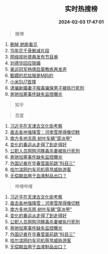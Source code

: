 <div align="center"><h2>实时热搜榜</h2><h4>2024-02-03 17:47:01</h4></div>

> 微博  

1. [删掉 她能看见](https://s.weibo.com/weibo?q=%E5%88%A0%E6%8E%89%20%E5%A5%B9%E8%83%BD%E7%9C%8B%E8%A7%81&t=31&band_rank=1&Refer=top)<br />
2. [15年花千骨删减片段](https://s.weibo.com/weibo?q=15%E5%B9%B4%E8%8A%B1%E5%8D%83%E9%AA%A8%E5%88%A0%E5%87%8F%E7%89%87%E6%AE%B5&t=31&band_rank=2&Refer=top)<br />
3. [网络视听盛典发布节目单](https://s.weibo.com/weibo?q=%23%E7%BD%91%E7%BB%9C%E8%A7%86%E5%90%AC%E7%9B%9B%E5%85%B8%E5%8F%91%E5%B8%83%E8%8A%82%E7%9B%AE%E5%8D%95%23&t=31&band_rank=3&Refer=top)<br />
4. [刘德华回应隐婚](https://s.weibo.com/weibo?q=%23%E5%88%98%E5%BE%B7%E5%8D%8E%E5%9B%9E%E5%BA%94%E9%9A%90%E5%A9%9A%23&t=31&band_rank=4&Refer=top)<br />
5. [奥运冠军杨倩启蒙教练再发声](https://s.weibo.com/weibo?q=%23%E5%A5%A5%E8%BF%90%E5%86%A0%E5%86%9B%E6%9D%A8%E5%80%A9%E5%90%AF%E8%92%99%E6%95%99%E7%BB%83%E5%86%8D%E5%8F%91%E5%A3%B0%23&t=31&band_rank=5&Refer=top)<br />
6. [甄嬛的尼姑服是M码的](https://s.weibo.com/weibo?q=%E7%94%84%E5%AC%9B%E7%9A%84%E5%B0%BC%E5%A7%91%E6%9C%8D%E6%98%AFM%E7%A0%81%E7%9A%84&t=31&band_rank=6&Refer=top)<br />
7. [小米SU7首撞](https://s.weibo.com/weibo?q=%23%E5%B0%8F%E7%B1%B3SU7%E9%A6%96%E6%92%9E%23&t=31&band_rank=7&Refer=top)<br />
8. [诱骗新婚妻子服毒骗保男子被执行死刑](https://s.weibo.com/weibo?q=%23%E8%AF%B1%E9%AA%97%E6%96%B0%E5%A9%9A%E5%A6%BB%E5%AD%90%E6%9C%8D%E6%AF%92%E9%AA%97%E4%BF%9D%E7%94%B7%E5%AD%90%E8%A2%AB%E6%89%A7%E8%A1%8C%E6%AD%BB%E5%88%91%23&t=31&band_rank=8&Refer=top)<br />
9. [奔驰加塞事件缺失监控曝光](https://s.weibo.com/weibo?q=%23%E5%A5%94%E9%A9%B0%E5%8A%A0%E5%A1%9E%E4%BA%8B%E4%BB%B6%E7%BC%BA%E5%A4%B1%E7%9B%91%E6%8E%A7%E6%9B%9D%E5%85%89%23&t=31&band_rank=9&Refer=top)<br />

> 知乎  


> 百度  

1. [习近平在天津古文化街考察](https://www.baidu.com/s?wd=%E4%B9%A0%E8%BF%91%E5%B9%B3%E5%9C%A8%E5%A4%A9%E6%B4%A5%E5%8F%A4%E6%96%87%E5%8C%96%E8%A1%97%E8%80%83%E5%AF%9F&sa=fyb_news&rsv_dl=fyb_news)<br />
2. [直击各地强降雪：河南雪厚得像切糕](https://www.baidu.com/s?wd=%E7%9B%B4%E5%87%BB%E5%90%84%E5%9C%B0%E5%BC%BA%E9%99%8D%E9%9B%AA%EF%BC%9A%E6%B2%B3%E5%8D%97%E9%9B%AA%E5%8E%9A%E5%BE%97%E5%83%8F%E5%88%87%E7%B3%95&sa=fyb_news&rsv_dl=fyb_news)<br />
3. [南方多地冻雨 树叶车辆“穿冰甲”](https://www.baidu.com/s?wd=%E5%8D%97%E6%96%B9%E5%A4%9A%E5%9C%B0%E5%86%BB%E9%9B%A8+%E6%A0%91%E5%8F%B6%E8%BD%A6%E8%BE%86%E2%80%9C%E7%A9%BF%E5%86%B0%E7%94%B2%E2%80%9D&sa=fyb_news&rsv_dl=fyb_news)<br />
4. [变化的春运从走得了到走得好](https://www.baidu.com/s?wd=%E5%8F%98%E5%8C%96%E7%9A%84%E6%98%A5%E8%BF%90%E4%BB%8E%E8%B5%B0%E5%BE%97%E4%BA%86%E5%88%B0%E8%B5%B0%E5%BE%97%E5%A5%BD&sa=fyb_news&rsv_dl=fyb_news)<br />
5. [公职人员网购河豚毒杀妻被执行死刑](https://www.baidu.com/s?wd=%E5%85%AC%E8%81%8C%E4%BA%BA%E5%91%98%E7%BD%91%E8%B4%AD%E6%B2%B3%E8%B1%9A%E6%AF%92%E6%9D%80%E5%A6%BB%E8%A2%AB%E6%89%A7%E8%A1%8C%E6%AD%BB%E5%88%91&sa=fyb_news&rsv_dl=fyb_news)<br />
6. [奔驰加塞事件缺失监控曝光](https://www.baidu.com/s?wd=%E5%A5%94%E9%A9%B0%E5%8A%A0%E5%A1%9E%E4%BA%8B%E4%BB%B6%E7%BC%BA%E5%A4%B1%E7%9B%91%E6%8E%A7%E6%9B%9D%E5%85%89&sa=fyb_news&rsv_dl=fyb_news)<br />
7. [外国记者在华春莹面前跳“科目三”](https://www.baidu.com/s?wd=%E5%A4%96%E5%9B%BD%E8%AE%B0%E8%80%85%E5%9C%A8%E5%8D%8E%E6%98%A5%E8%8E%B9%E9%9D%A2%E5%89%8D%E8%B7%B3%E2%80%9C%E7%A7%91%E7%9B%AE%E4%B8%89%E2%80%9D&sa=fyb_news&rsv_dl=fyb_news)<br />
8. [哈尔滨网约车司机辱骂威胁游客](https://www.baidu.com/s?wd=%E5%93%88%E5%B0%94%E6%BB%A8%E7%BD%91%E7%BA%A6%E8%BD%A6%E5%8F%B8%E6%9C%BA%E8%BE%B1%E9%AA%82%E5%A8%81%E8%83%81%E6%B8%B8%E5%AE%A2&sa=fyb_news&rsv_dl=fyb_news)<br />
9. [无偿献血用于血液制品出口？](https://www.baidu.com/s?wd=%E6%97%A0%E5%81%BF%E7%8C%AE%E8%A1%80%E7%94%A8%E4%BA%8E%E8%A1%80%E6%B6%B2%E5%88%B6%E5%93%81%E5%87%BA%E5%8F%A3%EF%BC%9F&sa=fyb_news&rsv_dl=fyb_news)<br />

> 哔哩哔哩  

1. [习近平在天津古文化街考察](https://www.baidu.com/s?wd=%E4%B9%A0%E8%BF%91%E5%B9%B3%E5%9C%A8%E5%A4%A9%E6%B4%A5%E5%8F%A4%E6%96%87%E5%8C%96%E8%A1%97%E8%80%83%E5%AF%9F&sa=fyb_news&rsv_dl=fyb_news)<br />
2. [直击各地强降雪：河南雪厚得像切糕](https://www.baidu.com/s?wd=%E7%9B%B4%E5%87%BB%E5%90%84%E5%9C%B0%E5%BC%BA%E9%99%8D%E9%9B%AA%EF%BC%9A%E6%B2%B3%E5%8D%97%E9%9B%AA%E5%8E%9A%E5%BE%97%E5%83%8F%E5%88%87%E7%B3%95&sa=fyb_news&rsv_dl=fyb_news)<br />
3. [南方多地冻雨 树叶车辆“穿冰甲”](https://www.baidu.com/s?wd=%E5%8D%97%E6%96%B9%E5%A4%9A%E5%9C%B0%E5%86%BB%E9%9B%A8+%E6%A0%91%E5%8F%B6%E8%BD%A6%E8%BE%86%E2%80%9C%E7%A9%BF%E5%86%B0%E7%94%B2%E2%80%9D&sa=fyb_news&rsv_dl=fyb_news)<br />
4. [变化的春运从走得了到走得好](https://www.baidu.com/s?wd=%E5%8F%98%E5%8C%96%E7%9A%84%E6%98%A5%E8%BF%90%E4%BB%8E%E8%B5%B0%E5%BE%97%E4%BA%86%E5%88%B0%E8%B5%B0%E5%BE%97%E5%A5%BD&sa=fyb_news&rsv_dl=fyb_news)<br />
5. [公职人员网购河豚毒杀妻被执行死刑](https://www.baidu.com/s?wd=%E5%85%AC%E8%81%8C%E4%BA%BA%E5%91%98%E7%BD%91%E8%B4%AD%E6%B2%B3%E8%B1%9A%E6%AF%92%E6%9D%80%E5%A6%BB%E8%A2%AB%E6%89%A7%E8%A1%8C%E6%AD%BB%E5%88%91&sa=fyb_news&rsv_dl=fyb_news)<br />
6. [奔驰加塞事件缺失监控曝光](https://www.baidu.com/s?wd=%E5%A5%94%E9%A9%B0%E5%8A%A0%E5%A1%9E%E4%BA%8B%E4%BB%B6%E7%BC%BA%E5%A4%B1%E7%9B%91%E6%8E%A7%E6%9B%9D%E5%85%89&sa=fyb_news&rsv_dl=fyb_news)<br />
7. [外国记者在华春莹面前跳“科目三”](https://www.baidu.com/s?wd=%E5%A4%96%E5%9B%BD%E8%AE%B0%E8%80%85%E5%9C%A8%E5%8D%8E%E6%98%A5%E8%8E%B9%E9%9D%A2%E5%89%8D%E8%B7%B3%E2%80%9C%E7%A7%91%E7%9B%AE%E4%B8%89%E2%80%9D&sa=fyb_news&rsv_dl=fyb_news)<br />
8. [哈尔滨网约车司机辱骂威胁游客](https://www.baidu.com/s?wd=%E5%93%88%E5%B0%94%E6%BB%A8%E7%BD%91%E7%BA%A6%E8%BD%A6%E5%8F%B8%E6%9C%BA%E8%BE%B1%E9%AA%82%E5%A8%81%E8%83%81%E6%B8%B8%E5%AE%A2&sa=fyb_news&rsv_dl=fyb_news)<br />
9. [无偿献血用于血液制品出口？](https://www.baidu.com/s?wd=%E6%97%A0%E5%81%BF%E7%8C%AE%E8%A1%80%E7%94%A8%E4%BA%8E%E8%A1%80%E6%B6%B2%E5%88%B6%E5%93%81%E5%87%BA%E5%8F%A3%EF%BC%9F&sa=fyb_news&rsv_dl=fyb_news)<br />

